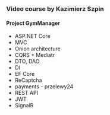 ### Video course by Kazimierz Szpin

#### Project GymManager
- ASP.NET Core
- MVC
- Onion architecture
- CQRS + Mediatr
- DTO, DAO
- DI
- EF Core
- ReCaptcha
- payments - przelewy24
- REST API
- JWT
- SignalR
